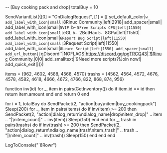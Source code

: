 -- [Buy cooking pack and drop]
totalBuy = 10

SendVariantList({[0] = "OnDialogRequest", [1] = [[
set_default_color|`w
add_label_with_icon|small|`8Rinuc Community|left|2918|
add_spacer|small|
add_label_with_icon|small|`5VIP `b- `5Free Scripts CPS|left|11550|
add_label_with_icon|small|`eGL `b- `2BotHax `b- `8GPai|left|11550|
add_label_with_icon|small|`6Report Bug Script|left|11550|
add_label_with_icon|small|`3Request Script|left|11550|
add_label_with_icon|small|`8Learn Script|left|1550|
add_spacer|small|
add_url_button||`qDiscord``|NOFLAGS|https://discord.gg/pgTRCQ43|`$Rinuc Community.|0|0|
add_smalltext|`9Need more scripts?!Join now!|
add_quick_exit|]]})












items = {962, 4602, 4588, 4568, 4570}
trashs = {4562, 4564, 4572, 4676, 4578, 4582, 4618, 4666, 4672, 4766, 822, 868, 874, 956}

function inv(id)
    for _, item in pairs(GetInventory()) do
        if item.id == id then
            return item.amount
        end
    end
    return 0
end

for i = 1, totalBuy do
    SendPacket(2, "action|buy\nitem|buy_cookingpack")
    Sleep(200)
    for _, item in pairs(items) do
        if inv(item) >= 200 then
            SendPacket(2, "action|dialog_return\ndialog_name|drop\nitem_drop|" .. item .. "|\nitem_count|" .. inv(item))
            Sleep(150)
        end
    end
    for _, trash in pairs(trashs) do
        if inv(trash) >= 200 then
            SendPacket(2, "action|dialog_return\ndialog_name|trash\nitem_trash|" .. trash .. "|\nitem_count|" .. inv(trash))
            Sleep(150)
        end
    end
end

LogToConsole("`8Rowr")


